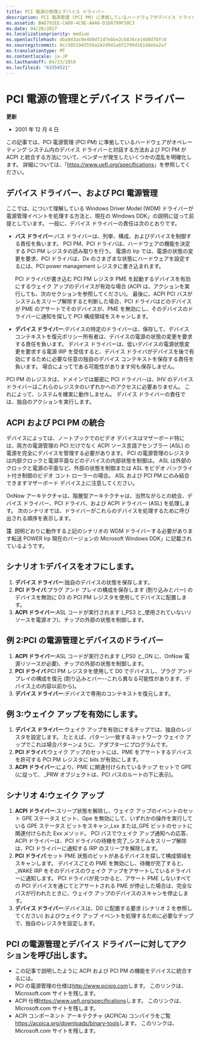 ```yaml
---
title: PCI 電源の管理とデバイス ドライバー
description: PCI 電源管理 (PCI PM) に準拠しているハードウェアがデバイス ドライバーと対話する方法について説明します。
ms.assetid: BA6792EE-CAD8-4C9E-AAA6-D1D8799F50C3
ms.date: 04/20/2017
ms.localizationpriority: medium
ms.openlocfilehash: dba043ac0e4b9df2d7ebbe2cb836ce14d0d7bfc6
ms.sourcegitcommit: 0cc5051945559a242d941a6f2799d161d8eba2a7
ms.translationtype: MT
ms.contentlocale: ja-JP
ms.lasthandoff: 04/23/2019
ms.locfileid: "63354521"
---
```

# <a name="pci-power-management-and-device-drivers"></a>PCI 電源の管理とデバイス ドライバー


**更新**

-   2001 年 12 月 4 日

この記事では、PCI 電源管理 (PCI PM) に準拠しているハードウェアがオペレーティング システム内のデバイス ドライバーと対話する方法および PCI PM が ACPI と統合する方法について、ベンダーが発生したいくつかの混乱を明確化します。 詳細については、「<https://www.uefi.org/specifications>」を参照してください。

## <a name="device-drivers-and-pci-power-management"></a>デバイス ドライバー、および PCI 電源管理


ここでは、について理解している Windows Driver Model (WDM) ドライバーが電源管理イベントを処理する方法と、現在の Windows DDK」の説明に従って前提としています。 一般に、デバイス ドライバーの責任は次のとおりです。

-   **バス ドライバー**:バス ドライバーは、列挙、構成、およびデバイスを制御する責任を負います。 PCI PM、PCI ドライバは、ハードウェアの機能を決定する PCI PM レジスタの読み取りを行う。 電源の Irp では、電源の状態の変更を要求、PCI ドライバは、Dx のさまざまな状態にハードウェアを設定するには、PCI power management レジスタに書き込まれます。

    PCI ドライバが書き込む PCI PM レジスタ PME を起動するデバイスを有効にするウェイク アップのデバイスが有効な場合 (ACPI は、アクションを実行しても、次のセクションを参照してください)。 最後に、ACPI PCI バスがシステムをスリープ解除すると判断した場合、PCI ドライバはどのデバイスが PME のアサートでそのデバイスが、PME を無効にし、そのデバイスのドライバーに通知を探して PCI 構成領域をスキャンします。

-   **デバイス ドライバー**:デバイスの特定のドライバーは、保存して、デバイス コンテキストを復元ポリシー所有者は、デバイスの電源の状態の変更を要求する責任を負います。 デバイス ドライバーは、低いデバイスの電源状態変更を要求する電源 IRP を受信すると、デバイス ドライバがデバイスを後で有効にするために必要な任意の独自のデバイス コンテキストを保存する責任を負います。 場合によってである可能性があります何も保存しません。

PCI PM のレジスタは、ドメインでは厳密に PCI ドライバ--は、IHV のデバイス ドライバーはこれらのレジスタのいずれかへのアクセスに必要ありません。 これによって、システムを確実に動作しません。 デバイス ドライバーの責任では、独自のアクションを実行します。

## <a name="integrating-acpi-and-pci-pm"></a>ACPI および PCI PM の統合


デバイスによっては、ノートブックでのビデオ デバイスはマザーボード特には、両方の電源管理の PCI だけでなく ACPI ソース言語アセンブラー (ASL) の電源を完全にデバイスを管理する必要があります。 PCI の電源管理のレジスタは内部クロックと電源平面などのデバイスの内部状態を制御は。 ASL は外部のクロックと電源の平面など、外部の状態を制御または ASL をビデオ バックライト付き制御のビデオ コント ローラーの場合。 ASL および PCI PM にのみ結合できますマザーボード デバイス上に注意してください。

OnNow アーキテクチャは、階層型アーキテクチャは、当然ながらとの統合、デバイス ドライバー、PCI ドライバ、および ACPI ドライバー (ASL) を処理します。 次のシナリオでは、ドライバーがこれらのデバイスを処理するために呼び出される順序を表示します。

**注**  説明どおりに動作する上記のシナリオの WDM ドライバーする必要があります転送 POWER Irp 現在のバージョンの Microsoft Windows DDK」に記載されているようです。

 

## <a name="scenario-1-turning-off-a-device"></a>シナリオ 1:デバイスをオフにします。


1.  **デバイス ドライバー**:独自のデバイスの状態を保存します。
2.  **PCI ドライバ**:プラグ アンド プレイの構成を保存します (割り込みとバー) のデバイスを無効に D3 の PCI PM レジスタを使用してデバイスに配置します。
3.  **ACPI ドライバー**:ASL コードが実行されます (\_PS3 と\_使用されていないリソースを電源オフ)、チップの外部の状態を制御します。

## <a name="scenario-2-pci-power-management-and-device-drivers"></a>例 2:PCI の電源管理とデバイスのドライバー


1.  **ACPI ドライバー**:ASL コードが実行されます (\_PS0 と\_ON に、OnNow 電源リソースが必要)、チップの外部の状態を制御します。
2.  **PCI ドライバ**:PCI PM レジスタを使用して D0 でデバイスし、プラグ アンド プレイの構成を復元 (割り込みとバー--これら異なる可能性があります、デバイス上の内容以前から)。
3.  **デバイス ドライバー**:デバイスで専用のコンテキストを復元します。

## <a name="scenario-3-enabling-wake-up"></a>例 3:ウェイク アップを有効にします。


1.  **デバイス ドライバー**:ウェイク アップを有効にするチップでは、独自のレジスタを設定します。 たとえば、パターン一致するネットワーク ウェイク アップでこれは場合パターンように、アダプターにプログラムです。
2.  **PCI ドライバ**:ウェイク アップのセットには、PME をアサートするデバイスを許可する PCI PM レジスタに bits が有効にします。
3.  **ACPI ドライバー**:により、PME に関連付けられているチップ セットで GPE (に従って、 \_PRW オブジェクトは、PCI バスのルートの下に表示)。

## <a name="scenario-4-wake-up"></a>シナリオ 4:ウェイク アップ


1.  **ACPI ドライバー**:スリープ状態を解除し、ウェイク アップのイベントのセット GPE ステータス ビット、Gpe を無効にして、いずれかの操作を実行している GPE ステータス ビットをスキャン\_Lxx または\_GPE ビットのセットに関連付けられた Exx メソッド。 PCI バスでウェイク アップ通知への応答、ACPI ドライバーは、PCI ドライバの待機を完了\_システムをスリープ解除は、PCI ドライバーに通知する IRP のスリープを解除します。
2.  **PCI ドライバ**:セット PME 状態のビットがあるデバイスを探して構成領域をスキャンします。 デバイスごとの PME を無効にし、待機が完了すると、\_WAKE IRP をそのデバイスのウェイク アップをアサートしているドライバーに通知します。 PCI ドライバが見つかると、アサート PME しないすべての PCI デバイスを通じてとアサートされる PME が停止した場合は、完全なパスが行われたときに、ウェイク アップのデバイスのスキャンを停止します。
3.  **デバイス ドライバー**:デバイスは、D0 に配置する要求 (シナリオ 2 を参照してください) およびウェイク アップ イベントを処理するために必要なチップで、独自のレジスタを設定します。

## <a name="call-to-action-on-pci-power-management-and-device-drivers"></a>PCI の電源管理とデバイス ドライバーに対してアクションを呼び出します。


-   この記事で説明したように ACPI および PCI PM の機能をデバイスに統合するには。
-   PCI の電源管理の仕様は<http://www.pcisig.com>します。 このリンクは、Microsoft.com サイトを残します。
-   ACPI 仕様<https://www.uefi.org/specifications>します。 このリンクは、Microsoft.com サイトを残します。
-   ACPI コンポーネント アーキテクチャ (ACPICA) コンパイラをご覧<https://acpica.org/downloads/binary-tools>します。 このリンクは、Microsoft.com サイトを残します。

 

 




